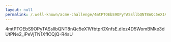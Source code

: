 ```yaml
---
layout: null
permalink: /.well-known/acme-challenge/4mtPTOEbS9OPyTASsllbQNT8nQc5eX1VfbtprDXnfsE.html
---
```


4mtPTOEbS9OPyTASsllbQNT8nQc5eX1VfbtprDXnfsE.dIoz4D5WomBMke3dUtPNe2_iPeVjTN1XfICQjQ-R4sU

